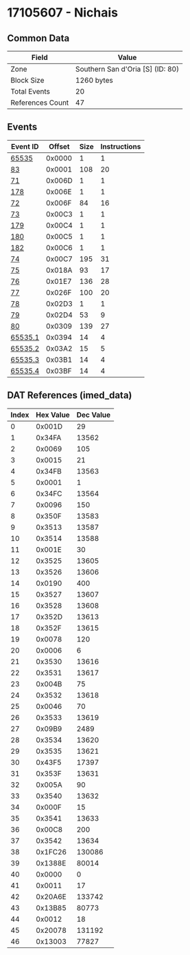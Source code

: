 # 17105607 - Nichais

## Common Data

| Field            | Value                            |
|------------------|----------------------------------|
| Zone             | Southern San d'Oria [S] (ID: 80) |
| Block Size       | 1260 bytes                       |
| Total Events     | 20                               |
| References Count | 47                               |

## Events

| Event ID                | Offset   |   Size |   Instructions |
|-------------------------|----------|--------|----------------|
| [65535](./65535.md)     | 0x0000   |      1 |              1 |
| [83](./83.md)           | 0x0001   |    108 |             20 |
| [71](./71.md)           | 0x006D   |      1 |              1 |
| [178](./178.md)         | 0x006E   |      1 |              1 |
| [72](./72.md)           | 0x006F   |     84 |             16 |
| [73](./73.md)           | 0x00C3   |      1 |              1 |
| [179](./179.md)         | 0x00C4   |      1 |              1 |
| [180](./180.md)         | 0x00C5   |      1 |              1 |
| [182](./182.md)         | 0x00C6   |      1 |              1 |
| [74](./74.md)           | 0x00C7   |    195 |             31 |
| [75](./75.md)           | 0x018A   |     93 |             17 |
| [76](./76.md)           | 0x01E7   |    136 |             28 |
| [77](./77.md)           | 0x026F   |    100 |             20 |
| [78](./78.md)           | 0x02D3   |      1 |              1 |
| [79](./79.md)           | 0x02D4   |     53 |              9 |
| [80](./80.md)           | 0x0309   |    139 |             27 |
| [65535.1](./65535.1.md) | 0x0394   |     14 |              4 |
| [65535.2](./65535.2.md) | 0x03A2   |     15 |              5 |
| [65535.3](./65535.3.md) | 0x03B1   |     14 |              4 |
| [65535.4](./65535.4.md) | 0x03BF   |     14 |              4 |

## DAT References (imed_data)

|   Index | Hex Value   |   Dec Value |
|---------|-------------|-------------|
|       0 | 0x001D      |          29 |
|       1 | 0x34FA      |       13562 |
|       2 | 0x0069      |         105 |
|       3 | 0x0015      |          21 |
|       4 | 0x34FB      |       13563 |
|       5 | 0x0001      |           1 |
|       6 | 0x34FC      |       13564 |
|       7 | 0x0096      |         150 |
|       8 | 0x350F      |       13583 |
|       9 | 0x3513      |       13587 |
|      10 | 0x3514      |       13588 |
|      11 | 0x001E      |          30 |
|      12 | 0x3525      |       13605 |
|      13 | 0x3526      |       13606 |
|      14 | 0x0190      |         400 |
|      15 | 0x3527      |       13607 |
|      16 | 0x3528      |       13608 |
|      17 | 0x352D      |       13613 |
|      18 | 0x352F      |       13615 |
|      19 | 0x0078      |         120 |
|      20 | 0x0006      |           6 |
|      21 | 0x3530      |       13616 |
|      22 | 0x3531      |       13617 |
|      23 | 0x004B      |          75 |
|      24 | 0x3532      |       13618 |
|      25 | 0x0046      |          70 |
|      26 | 0x3533      |       13619 |
|      27 | 0x09B9      |        2489 |
|      28 | 0x3534      |       13620 |
|      29 | 0x3535      |       13621 |
|      30 | 0x43F5      |       17397 |
|      31 | 0x353F      |       13631 |
|      32 | 0x005A      |          90 |
|      33 | 0x3540      |       13632 |
|      34 | 0x000F      |          15 |
|      35 | 0x3541      |       13633 |
|      36 | 0x00C8      |         200 |
|      37 | 0x3542      |       13634 |
|      38 | 0x1FC26     |      130086 |
|      39 | 0x1388E     |       80014 |
|      40 | 0x0000      |           0 |
|      41 | 0x0011      |          17 |
|      42 | 0x20A6E     |      133742 |
|      43 | 0x13B85     |       80773 |
|      44 | 0x0012      |          18 |
|      45 | 0x20078     |      131192 |
|      46 | 0x13003     |       77827 |
